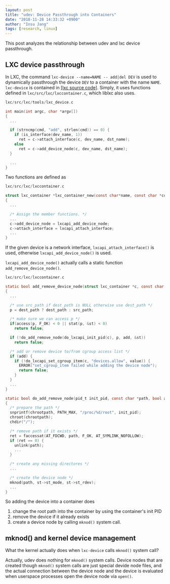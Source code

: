 ```yaml
---
layout: post
title: "udev: Device Passthrough into Containers"
date: "2018-11-28 14:33:32 +0900"
author: "Insu Jang"
tags: [research, linux]
---
```


This post analyzes the relationship between udev and lxc device passthrough.

## LXC device passthrough

In LXC, the command `lxc-device --name=NAME -- add|del DEV` is used to dynamically passthrough the device `DEV` to a container with the name `NAME`.
`lxc-device` is contained in [\[lxc source code\]](https://github.com/lxc/lxc/blob/master/src/lxc/tools/lxc_device.c).
Simply, it uses functions defined in `lxc/src/lxc/lxccontainer.c`, which liblxc also uses.

```c
lxc/src/lxc/tools/lxc_device.c

int main(int argc, char *argv[])
{
  ...

  if (strncmp(cmd, "add", strlen(cmd)) == 0) {
    if (is_interface(dev_name, 1))
      ret = c->attach_interface(c, dev_name, dst_name);
    else
      ret = c->add_device_node(c, dev_name, dst_name);
  }

  ...
}
```

Two functions are defined as
```c
lxc/src/lxc/lxccontainer.c

struct lxc_container *lxc_container_new(const char*name, const char *configpath)
{
  ...

  /* Assign the member functions. */
  ...
  c->add_device_node = lxcapi_add_device_node;
  c->attach_interface = lxcapi_attach_interface;
  ...
}
```
If the given device is a network interface, `lxcapi_attach_interface()` is used, otherwise `lxcapi_add_device_node()` is used.

`lxcapi_add_device_node()` actually calls a static function `add_remove_device_node()`.
```c
lxc/src/lxc/lxccontainer.c

static bool add_remove_device_node(struct lxc_container *c, const char *src_path, const char *dest_path, bool add)
{
  ...

  /* use src_path if dest_path is NULL otherwise use dest_path */
  p = dest_path ? dest_path : src_path;

  /* make sure we can access p */
  if(access(p, F_OK) < 0 || stat(p, &st) < 0)
    return false;

  if (!do_add_remove_node(do_lxcapi_init_pid(c), p, add, &st))
    return false;

  /* add or remove device to/from cgroup access list */
  if (add) {
    if (!do_lxcapi_set_cgroup_item(c, "devices.allow", value)) {
      ERROR("set_cgroup_item failed while adding the device node");
      return false;
    }
  }
  ...
}

static bool do_add_remove_node(pid_t init_pid, const char *path, bool add, struct stat *st)
{
  /* prepare the path */
  snprintf(chrootpath, PATH_MAX, "/proc/%d/root", init_pid);
  chroot(chrootpath);
  chdir("/");

  /* remove path if it exists */
  ret = faccessat(AT_FDCWD, path, F_OK, AT_SYMLINK_NOFOLLOW);
  if (ret == 0) {
    unlink(path);
    ...
  }

  /* create any missing directores */
  ...

  /* create the device node */
  mknod(path, st->st_mode, st->st_rdev);
  ...
}
```

So adding the device into a container does
1. change the root path into the container by using the container's init PID
2. remove the device if it already exists
3. create a device node by calling `mknod()` system call.

<!--
```
lxc.config

lxc.cgroup.devices.allow = c ?:* rw
```

```
lxc/src/lxc/lxccontainer.c

static bool add_remove_device_node(struct lxc_container *c, const char *src_path, const char *dest_path, bool add)
```
-->

## mknod() and kernel device management

What the kernel actually does when `lxc-device` calls `mknod()` system call?

Actually, udev does nothing for `mknod()` system calls.
Device nodes that are created though `mknod()` system calls are just special devide node files,
and the actual connection between the device node and the device is evaluated when userspace processes open the device node via `open()`.

